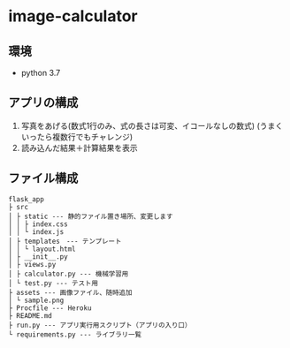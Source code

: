 # image-calculator

## 環境

- python 3.7

## アプリの構成

1. 写真をあげる(数式1行のみ、式の長さは可変、イコールなしの数式) (うまくいったら複数行でもチャレンジ)
2. 読み込んだ結果＋計算結果を表示

## ファイル構成

```
flask_app
├ src
│ ├ static --- 静的ファイル置き場所、変更します
│ │ ├ index.css
│ │ └ index.js
│ ├ templates　--- テンプレート
│ │ └ layout.html
│ ├ __init__.py
│ ├ views.py
│ ├ calculator.py --- 機械学習用
│ └ test.py --- テスト用
├ assets --- 画像ファイル、随時追加
│ └ sample.png
├ Procfile --- Heroku
├ README.md
├ run.py --- アプリ実行用スクリプト（アプリの入り口）
└ requirements.py --- ライブラリ一覧
```
